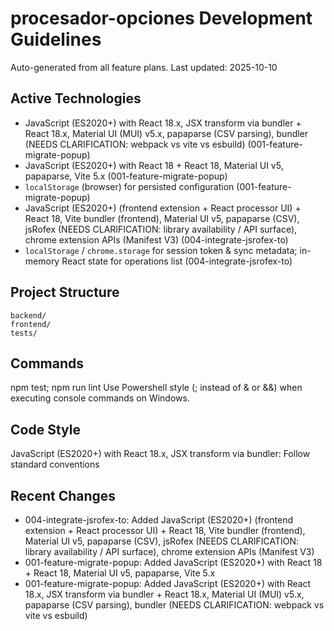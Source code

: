﻿# procesador-opciones Development Guidelines

Auto-generated from all feature plans. Last updated: 2025-10-10

## Active Technologies
- JavaScript (ES2020+) with React 18.x, JSX transform via bundler + React 18.x, Material UI (MUI) v5.x, papaparse (CSV parsing), bundler (NEEDS CLARIFICATION: webpack vs vite vs esbuild) (001-feature-migrate-popup)
- JavaScript (ES2020+) with React 18 + React 18, Material UI v5, papaparse, Vite 5.x (001-feature-migrate-popup)
- `localStorage` (browser) for persisted configuration (001-feature-migrate-popup)
- JavaScript (ES2020+) (frontend extension + React processor UI) + React 18, Vite bundler (frontend), Material UI v5, papaparse (CSV), jsRofex (NEEDS CLARIFICATION: library availability / API surface), chrome extension APIs (Manifest V3) (004-integrate-jsrofex-to)
- `localStorage` / `chrome.storage` for session token & sync metadata; in-memory React state for operations list (004-integrate-jsrofex-to)

## Project Structure
```
backend/
frontend/
tests/
```

## Commands
npm test; npm run lint
Use Powershell style (; instead of & or &&) when executing console commands on Windows.

## Code Style
JavaScript (ES2020+) with React 18.x, JSX transform via bundler: Follow standard conventions

## Recent Changes
- 004-integrate-jsrofex-to: Added JavaScript (ES2020+) (frontend extension + React processor UI) + React 18, Vite bundler (frontend), Material UI v5, papaparse (CSV), jsRofex (NEEDS CLARIFICATION: library availability / API surface), chrome extension APIs (Manifest V3)
- 001-feature-migrate-popup: Added JavaScript (ES2020+) with React 18 + React 18, Material UI v5, papaparse, Vite 5.x
- 001-feature-migrate-popup: Added JavaScript (ES2020+) with React 18.x, JSX transform via bundler + React 18.x, Material UI (MUI) v5.x, papaparse (CSV parsing), bundler (NEEDS CLARIFICATION: webpack vs vite vs esbuild)

<!-- MANUAL ADDITIONS START -->
<!-- MANUAL ADDITIONS END -->
 
<!-- AUTO-ADDED: feature 003-redesign-the-current -->
